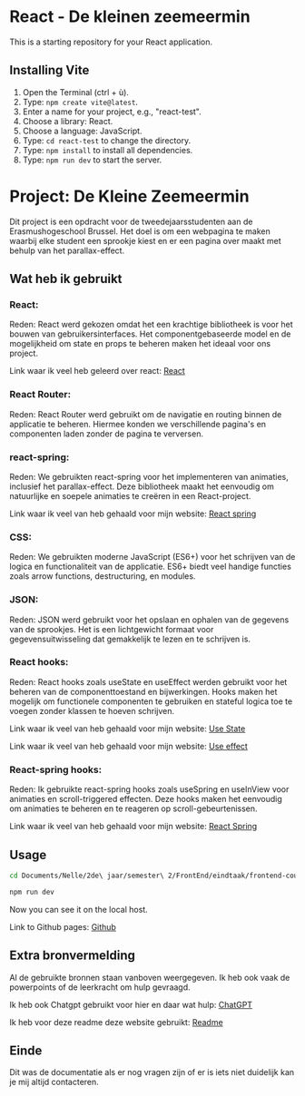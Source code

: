 # React - De kleinen zeemeermin

This is a starting repository for your React application.

## Installing Vite 

1. Open the Terminal (ctrl + ù).
2. Type: `npm create vite@latest`.
3. Enter a name for your project, e.g., "react-test".
4. Choose a library: React.
5. Choose a language: JavaScript.
6. Type: `cd react-test` to change the directory.
7. Type: `npm install` to install all dependencies.
8. Type: `npm run dev` to start the server.

# Project: De Kleine Zeemeermin

Dit project is een opdracht voor de tweedejaarsstudenten aan de Erasmushogeschool Brussel. Het doel is om een webpagina te maken waarbij elke student een sprookje kiest en er een pagina over maakt met behulp van het parallax-effect.

## Wat heb ik gebruikt

### React:

Reden: React werd gekozen omdat het een krachtige bibliotheek is voor het bouwen van gebruikersinterfaces. Het componentgebaseerde model en de mogelijkheid om state en props te beheren maken het ideaal voor ons project.

Link waar ik veel heb geleerd over react: [React](https://react.dev/learn)

### React Router:

Reden: React Router werd gebruikt om de navigatie en routing binnen de applicatie te beheren. Hiermee konden we verschillende pagina's en componenten laden zonder de pagina te verversen.

### react-spring:

Reden: We gebruikten react-spring voor het implementeren van animaties, inclusief het parallax-effect. Deze bibliotheek maakt het eenvoudig om natuurlijke en soepele animaties te creëren in een React-project.

Link waar ik veel van heb gehaald voor mijn website: [React spring](https://www.react-spring.dev/)

### CSS:

Reden: We gebruikten moderne JavaScript (ES6+) voor het schrijven van de logica en functionaliteit van de applicatie. ES6+ biedt veel handige functies zoals arrow functions, destructuring, en modules.

### JSON:

Reden: JSON werd gebruikt voor het opslaan en ophalen van de gegevens van de sprookjes. Het is een lichtgewicht formaat voor gegevensuitwisseling dat gemakkelijk te lezen en te schrijven is.


### React hooks:

Reden: React hooks zoals useState en useEffect werden gebruikt voor het beheren van de componenttoestand en bijwerkingen. Hooks maken het mogelijk om functionele componenten te gebruiken en stateful logica toe te voegen zonder klassen te hoeven schrijven.

Link waar ik veel van heb gehaald voor mijn website: [Use State](https://react.dev/reference/react/useState)

Link waar ik veel van heb gehaald voor mijn website: [Use effect](https://react.dev/reference/react/useEffect)

### React-spring hooks:

Reden: Ik gebruikte react-spring hooks zoals useSpring en useInView voor animaties en scroll-triggered effecten. Deze hooks maken het eenvoudig om animaties te beheren en te reageren op scroll-gebeurtenissen.

Link waar ik veel van heb gehaald voor mijn website: [React Spring](https://www.react-spring.dev/docs/components/use-spring)

## Usage


```bash
cd Documents/Nelle/2de\ jaar/semester\ 2/FrontEnd/eindtaak/frontend-courseproject-NelleFavoreel/course-project/
```
```bash
npm run dev
```
Now you can see it on the local host. 

Link to Github pages: 
[Github](https://ehb-mct.github.io/frontend-courseproject-NelleFavoreel/)


## Extra bronvermelding

Al de gebruikte bronnen staan vanboven weergegeven. Ik heb ook vaak de powerpoints of de leerkracht om hulp gevraagd.

Ik heb ook Chatgpt gebruikt voor hier en daar wat hulp: [ChatGPT](https://chatgpt.com)

Ik heb voor deze readme deze website gebruikt: [Readme](https://www.makeareadme.com/)

## Einde

Dit was de documentatie als er nog vragen zijn of er is iets niet duidelijk kan je mij altijd contacteren.
